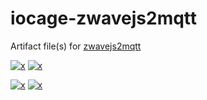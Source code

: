 <!-- BADGE LINKS -->
[plugins-link]:https://www.truenas.com/plugins/
[plugins-shield]:https://img.shields.io/badge/TrueNAS%20CORE-Community%20Plugin-blue?logo=TrueNAS&style=for-the-badge
<!-- CIRRUS CI RESULTS -->
[results-12.2]:https://cirrus-ci.com/github/tprelog/truenas-plugin-index/12.2-RELEASE?task=zwavejs2mqtt-12-2
[core-12.2]:https://img.shields.io/cirrus/github/tprelog/truenas-plugin-index/12.2-RELEASE?task=zwavejs2mqtt-12-2&label=12.2-RELEASE&logo=FreeBSD&logoColor=red&style=for-the-badge

[zwavejs2mqtt]:https://img.shields.io/github/package-json/v/zwave-js/zwavejs2mqtt?label=Z-Wave%20JS%20to%20MQTT%20
[plugin-version]:https://img.shields.io/github/v/tag/tprelog/iocage-zwavejs2mqtt?label=Plugin%20Version&logo=truenas
[artifact-repo]:https://github.com/tprelog/iocage-zwavejs2mqtt

[1]: https://zwave-js.github.io/zwavejs2mqtt/

# iocage-zwavejs2mqtt

Artifact file(s) for [zwavejs2mqtt][1]

<!-- BADGE SHIELDS -->
[![x][plugins-shield]][plugins-link] [![x][core-12.2]][results-12.2]

[![x][plugin-version]][artifact-repo] [![x][zwavejs2mqtt]][1]
